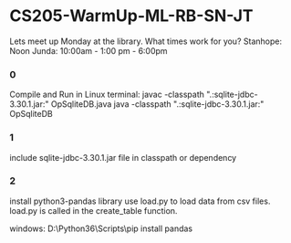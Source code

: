 # CS205-WarmUp-ML-RB-SN-JT


Lets meet up Monday at the library. What times work for you?
Stanhope: Noon 
Junda: 10:00am - 1:00 pm - 6:00pm



### 0
Compile and Run in Linux terminal:
javac -classpath ".:sqlite-jdbc-3.30.1.jar:" OpSqliteDB.java
java -classpath ".:sqlite-jdbc-3.30.1.jar:" OpSqliteDB

### 1
include sqlite-jdbc-3.30.1.jar file in classpath or dependency

### 2
install python3-pandas library
use load.py to load data from csv files.
load.py is called in the create_table function.

windows: D:\Python36\Scripts\pip install pandas
